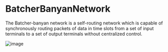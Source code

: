 # BatcherBanyanNetwork
The Batcher-banyan network is a self-routing network which is capable of synchronously routing packets of data in time slots from a set of input terminals to a set of output terminals without centralized control. 

![image](https://user-images.githubusercontent.com/57519879/166088128-ef66c5bd-ea25-40f3-b35d-4828e6729b91.png)
